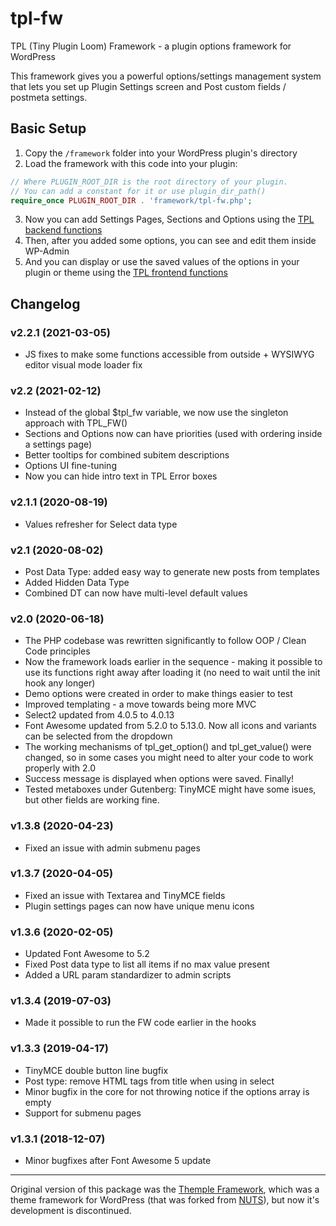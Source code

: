 # tpl-fw
TPL (Tiny Plugin Loom) Framework - a plugin options framework for WordPress

This framework gives you a powerful options/settings management system that lets you set up Plugin Settings screen and Post custom fields / postmeta settings.

## Basic Setup

1. Copy the `/framework` folder into your WordPress plugin's directory
2. Load the framework with this code into your plugin:
```php
// Where PLUGIN_ROOT_DIR is the root directory of your plugin.
// You can add a constant for it or use plugin_dir_path()
require_once PLUGIN_ROOT_DIR . 'framework/tpl-fw.php';
```
3. Now you can add Settings Pages, Sections and Options using the [TPL backend functions](https://github.com/ervind/tpl-fw/wiki/Backend-Functions)
4. Then, after you added some options, you can see and edit them inside WP-Admin
5. And you can display or use the saved values of the options in your plugin or theme using the [TPL frontend functions](https://github.com/ervind/tpl-fw/wiki/Frontend-Functions)

## Changelog

### v2.2.1 (2021-03-05)
* JS fixes to make some functions accessible from outside + WYSIWYG editor visual mode loader fix


### v2.2 (2021-02-12)
* Instead of the global $tpl_fw variable, we now use the singleton approach with TPL_FW()
* Sections and Options now can have priorities (used with ordering inside a settings page)
* Better tooltips for combined subitem descriptions
* Options UI fine-tuning
* Now you can hide intro text in TPL Error boxes


### v2.1.1 (2020-08-19)
* Values refresher for Select data type


### v2.1 (2020-08-02)
* Post Data Type: added easy way to generate new posts from templates
* Added Hidden Data Type
* Combined DT can now have multi-level default values


### v2.0 (2020-06-18)
* The PHP codebase was rewritten significantly to follow OOP / Clean Code principles
* Now the framework loads earlier in the sequence - making it possible to use its functions right away after loading it (no need to wait until the init hook any longer)
* Demo options were created in order to make things easier to test
* Improved templating - a move towards being more MVC
* Select2 updated from 4.0.5 to 4.0.13
* Font Awesome updated from 5.2.0 to 5.13.0. Now all icons and variants can be selected from the dropdown
* The working mechanisms of tpl_get_option() and tpl_get_value() were changed, so in some cases you might need to alter your code to work properly with 2.0
* Success message is displayed when options were saved. Finally!
* Tested metaboxes under Gutenberg: TinyMCE might have some isues, but other fields are working fine.


### v1.3.8 (2020-04-23)
* Fixed an issue with admin submenu pages


### v1.3.7 (2020-04-05)
* Fixed an issue with Textarea and TinyMCE fields
* Plugin settings pages can now have unique menu icons


### v1.3.6 (2020-02-05)
* Updated Font Awesome to 5.2
* Fixed Post data type to list all items if no max value present
* Added a URL param standardizer to admin scripts


### v1.3.4 (2019-07-03)
* Made it possible to run the FW code earlier in the hooks


### v1.3.3 (2019-04-17)

* TinyMCE double button line bugfix
* Post type: remove HTML tags from title when using in select
* Minor bugfix in the core for not throwing notice if the options array is empty
* Support for submenu pages


### v1.3.1 (2018-12-07)

* Minor bugfixes after Font Awesome 5 update


---

Original version of this package was the [Themple Framework](https://github.com/ervind/themple), which was a theme framework for WordPress (that was forked from [NUTS](https://github.com/wholegraindigital/nuts)), but now it's development is discontinued.
